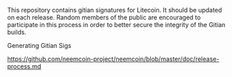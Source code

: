 This repository contains gitian signatures for Litecoin. It should be updated on each release. Random members of the public are encouraged to participate in this process in order to better secure the integrity of the Gitian builds.

Generating Gitian Sigs

https://github.com/neemcoin-project/neemcoin/blob/master/doc/release-process.md
